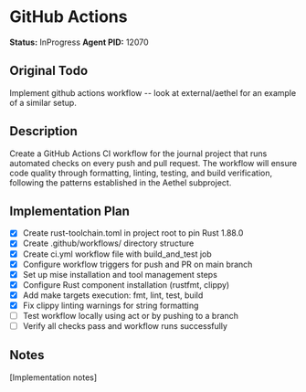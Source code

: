 # GitHub Actions

**Status:** InProgress
**Agent PID:** 12070

## Original Todo

Implement github actions workflow -- look at external/aethel for an example of a similar setup.

## Description

Create a GitHub Actions CI workflow for the journal project that runs automated checks on every push and pull request. The workflow will ensure code quality through formatting, linting, testing, and build verification, following the patterns established in the Aethel subproject.

## Implementation Plan

- [x] Create rust-toolchain.toml in project root to pin Rust 1.88.0
- [x] Create .github/workflows/ directory structure
- [x] Create ci.yml workflow file with build_and_test job
- [x] Configure workflow triggers for push and PR on main branch
- [x] Set up mise installation and tool management steps
- [x] Configure Rust component installation (rustfmt, clippy)
- [x] Add make targets execution: fmt, lint, test, build
- [x] Fix clippy linting warnings for string formatting
- [ ] Test workflow locally using act or by pushing to a branch
- [ ] Verify all checks pass and workflow runs successfully

## Notes

[Implementation notes]